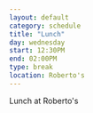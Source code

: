 ```yaml
---
layout: default
category: schedule
title: "Lunch"
day: wednesday
start: 12:30PM
end: 02:00PM
type: break
location: Roberto's
---
```


Lunch at Roberto's
